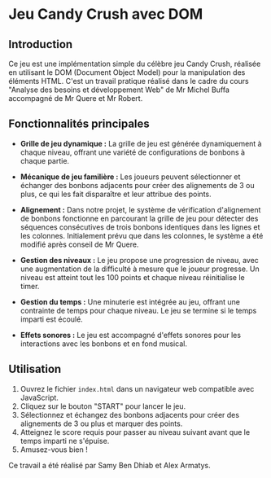 # Jeu Candy Crush avec DOM

## Introduction
Ce jeu est une implémentation simple du célèbre jeu Candy Crush, réalisée en utilisant le DOM (Document Object Model) pour la manipulation des éléments HTML. 
C'est un travail pratique réalisé dans le cadre du cours "Analyse des besoins et développement Web" de Mr Michel Buffa accompagné de Mr Quere et Mr Robert.

## Fonctionnalités principales

- **Grille de jeu dynamique :** La grille de jeu est générée dynamiquement à chaque niveau, offrant une variété de configurations de bonbons à chaque partie.

- **Mécanique de jeu familière :** Les joueurs peuvent sélectionner et échanger des bonbons adjacents pour créer des alignements de 3 ou plus, ce qui les fait disparaître et leur attribue des points.

- **Alignement :** Dans notre projet, le système de vérification d'alignement de bonbons fonctionne en parcourant la grille de jeu pour détecter des séquences consécutives de trois bonbons identiques dans les lignes et les colonnes.
Initialement prévu que dans les colonnes, le système a été modifié après conseil de Mr Quere.

- **Gestion des niveaux :** Le jeu propose une progression de niveau, avec une augmentation de la difficulté à mesure que le joueur progresse. Un niveau est atteint tout les 100 points et chaque niveau réinitialise le timer.

- **Gestion du temps :** Une minuterie est intégrée au jeu, offrant une contrainte de temps pour chaque niveau. Le jeu se termine si le temps imparti est écoulé.

- **Effets sonores :** Le jeu est accompagné d'effets sonores pour les interactions avec les bonbons et en fond musical.

## Utilisation

1. Ouvrez le fichier `index.html` dans un navigateur web compatible avec JavaScript.
2. Cliquez sur le bouton "START" pour lancer le jeu.
3. Sélectionnez et échangez des bonbons adjacents pour créer des alignements de 3 ou plus et marquer des points.
4. Atteignez le score requis pour passer au niveau suivant avant que le temps imparti ne s'épuise.
5. Amusez-vous bien !

Ce travail a été réalisé par Samy Ben Dhiab et Alex Armatys.
